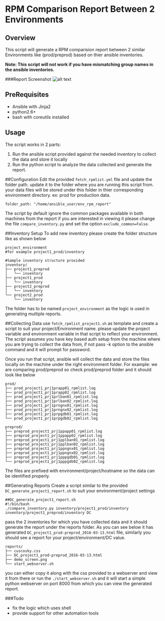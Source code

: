RPM Comparison Report Between 2 Environments
======

Overview
------
This script will generate a RPM comparision report between 2 similar Environments like (prod/preprod) based on thier ansible inventories.

**Note: This script will not work if you have mismatching group names in the ansible inventories.**

###Report Screenshot
![alt text][screenshot]

[screenshot]:
https://github.com/tuxfight3r/env_rpm_report/raw/master/reports/demo_screen.png
"Report Screenshot"

PreRequisites
------
* Ansible with Jinja2
* python2.6+
* bash with coreutils installed

Usage
------
The script works in 2 parts:

1. Run the ansible script provided against the needed inventory to collect the data and store it locally
2. Run the python script to analyze the data collected and generate the report.

##Configuration
Edit the provided `fetch_rpmlist.yml` file and update the folder path. update
it to the folder where you are running this script from. your data files will be
stored under this folder in thier corresponding environment directory. ex: prod
for production data.
```
folder_path: "/home/ansible_user/env_rpm_report"
```
The script by default ignore the common packages available in both machines
from the report if you are interested in viewing it please change the
file `compare_inventory.py` and set the option `exclude_common=False`.

##Inventory Setup
To add new inventory please create the folder structure like as shown below
```
project_environment
#for example project1_prod/inventory 

#Sample inventory structure provided
inventory/
├── project1_preprod
│   └── inventory
├── project1_prod
│   └── inventory
├── project2_preprod
│   └── inventory
└── project2_prod
    └── inventory

```
The folder has to be named `project_environment` as the logic is used in
generating multiple reports. 

##Collecting Data
use `fetch_rpmlist_project1.sh` as template and create a script to suit your
project/Environment name. please update the project variable and environment variable in
that script to reflect your environment. The script assumes you have key based
auth setup from the machine where you are trying to collect the data from, if
not pass -k option to the ansible command and it will prompt for password.

Once you run that script, ansible will collect the data and store the files locally on the machine
under the right environment folder.
For example: we are comparing prod/preprod so check prod/preprod folder and it should look like below
```
prod/
├── prod_project1_prj1prapp01_rpmlist.log
├── prod_project1_prj1prapp02_rpmlist.log
├── prod_project1_prj1prlban01_rpmlist.log
├── prod_project1_prj1prlban02_rpmlist.log
├── prod_project1_prj1prngnx01_rpmlist.log
├── prod_project1_prj1prngnx02_rpmlist.log
├── prod_project1_prj1prpgdb01_rpmlist.log
└── prod_project1_prj1prpgdb02_rpmlist.log

preprod/
├── preprod_project1_prj1ppapp01_rpmlist.log
├── preprod_project1_prj1ppapp02_rpmlist.log
├── preprod_project1_prj1pplban01_rpmlist.log
├── preprod_project1_prj1pplban02_rpmlist.log
├── preprod_project1_prj1ppngnx01_rpmlist.log
├── preprod_project1_prj1ppngnx02_rpmlist.log
├── preprod_project1_prj1pppgdb01_rpmlist.log
└── preprod_project1_prj1pppgdb02_rpmlist.log

```
The files are prefixed with environment/project/hostname so the data can be identified properly.

##Generating Reports
Create a script similar to the provided `DC_generate_project1_report.sh` to suit
your environment/project settings
```
##DC_generate_project1_report.sh 
#!/bin/bash
./compare_inventory.py inventory/project1_prod/inventory inventory/project1_preprod/inventory DC

```
pass the 2 inventories for which you have collected data and it should generate the
report under the reports folder. As you can see below it has generated
`DC_project1_prod-preprod_2016-03-13.html` file, similarly you should see a
report for your project/environment/DC value.

```
reports/
├── cuscosky.css
├── DC_project1_prod-preprod_2016-03-13.html
├── demo_screen.png
└── start_webserver.sh
```

you can either copy it along with the css provided to a webserver and view
it from there or run the `./start_webserver.sh` and it will start a simple 
python webserver on port 8000 from which you can view the generated report.

###Todo
* fix the logic which uses shell
* provide support for other automation tools




